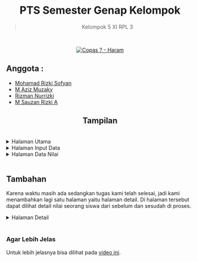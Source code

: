 <div align="center">
 
# PTS Semester Genap Kelompok
> Kelompok 5 XI RPL 3
 
<br>
 
[![Copas ?  - Haram](https://img.shields.io/badge/Copas_%3F_-Haram-red)]()
</div>

## Anggota : 
* [Mohamad Rizki Sofyan](https://github.com/rizkisofyan)
* [M Aziz Muzaky](https://github.com/Kiryuu47)
* [Rizman Nurrizki](https://github.com/Risman4205)
* [M Sauzan Rizki A](https://github.com/zanrizkir)


<div align="center">
 
 ## Tampilan
 <br>
</div>

<details>
 <summary>Halaman Utama</summary>
 
![image](https://user-images.githubusercontent.com/94037002/156864830-30ac2ca4-f3b2-436d-83fe-78ec363f2657.png)
</details>

<details>
 <summary>Halaman Input Data</summary>
 
![image](https://user-images.githubusercontent.com/94037002/156862810-fa9724e6-1a23-493f-95ce-f7af99d7b172.png)
![image](https://user-images.githubusercontent.com/94037002/156862857-fff104cb-81f1-430b-b61d-6300d2f554bf.png)
![image](https://user-images.githubusercontent.com/94037002/156862859-5e2a1734-3f07-49c1-88b7-0777bb7f9fda.png)
![image](https://user-images.githubusercontent.com/94037002/156862879-dc0dd003-874c-4e0a-a49e-4a2a09e53900.png)
</details>


<details>
 <summary>Halaman Data Nilai</summary>
 
* Sebelum ada data yang di proses 
![image](https://user-images.githubusercontent.com/94037002/156863378-81d6cf87-4b0d-4d2f-b23b-af2fb79181b8.png)
 
* Sesudah ada data yang di proses
![image](https://user-images.githubusercontent.com/94037002/156863073-0949521f-b503-46cc-93c4-cce733699ebd.png)
</details>

<br>

## Tambahan 

Karena waktu masih ada sedangkan tugas kami telah selesai, jadi kami menambahkan lagi satu halaman yaitu halaman detail. Di halaman tersebut dapat dilihat
detail nilai seorang siswa dari sebelum dan sesudah di proses.

<details>
 <summary>Halaman Detail</summary>
 
![image](https://user-images.githubusercontent.com/94037002/156863225-f22a8e81-f976-410a-9fe7-861d2e85f39a.png)

</details>

<br>


### Agar Lebih Jelas
Untuk lebih jelasnya bisa dilihat pada [video ini](https://user-images.githubusercontent.com/94037002/156864184-47d01ecc-9e59-460d-ba58-872f17606f05.mp4).
